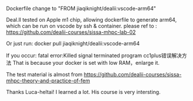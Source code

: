 Dockerfile change to "FROM jiaqiknight/dealii:vscode-arm64"

Deal.ll tested on Apple m1 chip, allowing dockerfile to generate arm64, which can be run on vscode by ssh & container.
please ref to : https://github.com/dealii-courses/sissa-mhpc-lab-02

Or just run:
docker pull jiaqiknight/dealii:vscode-arm64

If you occur: fatal error:Killed signal terminated program cc1plus错误解决方法
That is because your docker is set with low RAM，enlarge it.



The test material is almost from https://github.com/dealii-courses/sissa-mhpc-theory-and-practice-of-fem

Thanks Luca-heltai! I learned a lot. His course is very intersting.
